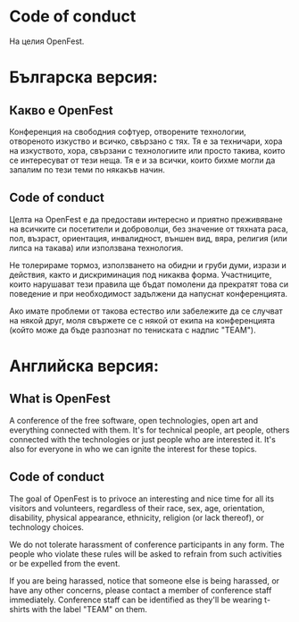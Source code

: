 Code of conduct
===============

На целия OpenFest.


Българска версия:
=================

Какво е OpenFest
----------------

Конференция на свободния софтуер, отворените технологии, отвореното изкуство и всичко, свързано с тях. Тя е за техничари, хора на изкуството, хора, свързани с технологиите или просто такива, които се интересуват от тези неща. Тя е и за всички, които бихме могли да запалим по тези теми по някакъв начин.

Code of conduct
---------------

Целта на OpenFest е да предостави интересно и приятно преживяване на всичките си посетители и доброволци, без значение от тяхната раса, пол, възраст, ориентация, инвалидност, външен вид, вяра, религия (или липса на такава) или използвана технология. 

Не толерираме тормоз, използването на обидни и груби думи, изрази и действия, както и дискриминация под никаква форма. Участниците, които нарушават тези правила ще бъдат помолени да прекратят това си поведение и при необходимост задължени да напуснат конференцията. 

Ако имате проблеми от такова естество или забележите да се случват на някой друг, моля свържете се с някой от екипа на конференцията (който може да бъде разпознат по тениската с надпис "TEAM").


Английска версия:
=================

What is OpenFest
----------------

A conference of the free software, open technologies, open art and everything connected with them. It's for technical people, art people, others connected with the technologies or just people who are interested it. It's also for everyone in who we can ignite the interest for these topics.

Code of conduct
---------------

The goal of OpenFest is to privoce an interesting and nice time for all its visitors and volunteers, regardless of their race, sex, age, orientation, disability,  physical appearance, ethnicity, religion (or lack thereof), or technology choices.

We do not tolerate harassment of conference participants in any form. The people who violate these rules will be asked to refrain from such activities or be expelled from the event.

If you are being harassed, notice that someone else is being harassed, or have any other concerns, please contact a member of conference staff immediately. Conference staff can be identified as they'll be wearing t-shirts with the label "TEAM" on them.


